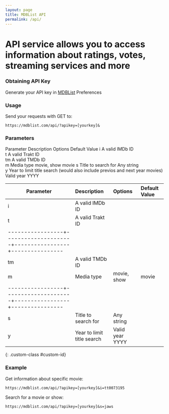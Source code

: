```yaml
---
layout: page
title: MDBList API
permalink: /api/
---
```


# API service allows you to access information about ratings, votes, streaming services and more

### Obtaining API Key

Generate your API key in [MDBList](https://mdblist.com) Preferences 

### Usage

Send your requests with GET to:

```
https://mdblist.com/api/?apikey=[yourkey]&
```

### Parameters

Parameter	Description	Options	Default Value
i	A valid IMDb ID		
t	A valid Trakt ID		
tm	A valid TMDb ID		
m	Media type	movie, show	movie
s	Title to search for	Any string	
y	Year to limit title search (would also include previos and next year movies)	Valid year YYYY	


| Parameter       | Description         | Options         | Default Value  |
|-----------------|:--------------------|:----------------|:---------------|
| i               | A valid IMDb ID     |                 |                |
| t               | A valid Trakt ID    |                 |                |
|-----------------+---------------------+-----------------+----------------|
| tm              | A valid TMDb ID     |                 |                |
| m               | Media type          | movie, show     | movie          |
|-----------------+---------------------+-----------------+----------------|
| s               | Title to search for | Any string      |                |
| y               | Year to limit title search| Valid year YYYY|           |
{: .custom-class #custom-id}

### Example

Get information about specific movie:

```
https://mdblist.com/api/?apikey=[yourkey]&i=tt0073195
```

Search for a movie or show:

```
https://mdblist.com/api/?apikey=[yourkey]&s=jaws
```
